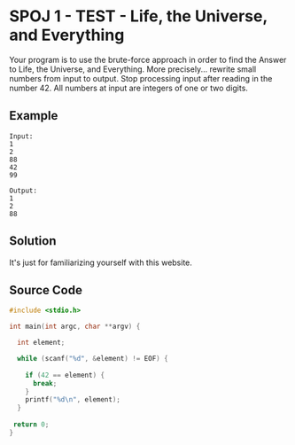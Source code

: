 # SPOJ 1 - TEST - Life, the Universe, and Everything

Your program is to use the brute-force approach in order to find the Answer to Life, the Universe, and Everything. More precisely... rewrite small numbers from input to output. Stop processing input after reading in the number 42. All numbers at input are integers of one or two digits.

## Example

```text
Input:
1
2
88
42
99

Output:
1
2
88
```

## Solution

It's just for familiarizing yourself with this website.

## Source Code

```c
#include <stdio.h>

int main(int argc, char **argv) {

  int element;

  while (scanf("%d", &element) != EOF) {
		
    if (42 == element) {
      break;
    }
    printf("%d\n", element);
  }
 
 return 0;
} 
```
